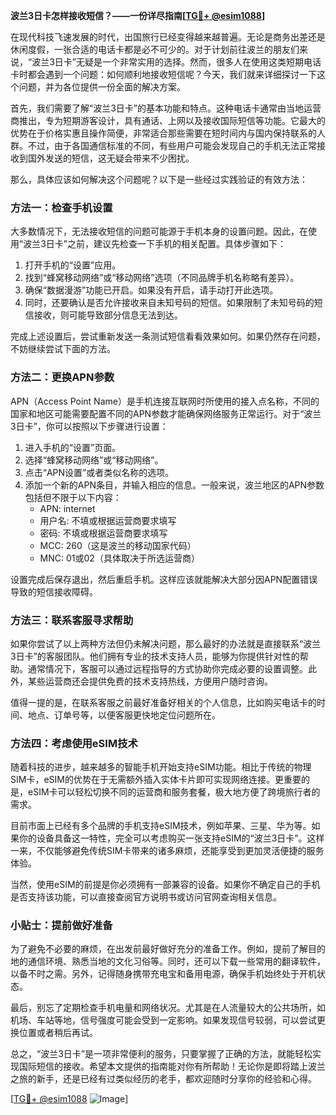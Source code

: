 **波兰3日卡怎样接收短信？——一份详尽指南[[TG💪+ @esim1088](https://t.me/s/esim1088)]**

在现代科技飞速发展的时代，出国旅行已经变得越来越普遍。无论是商务出差还是休闲度假，一张合适的电话卡都是必不可少的。对于计划前往波兰的朋友们来说，“波兰3日卡”无疑是一个非常实用的选择。然而，很多人在使用这类短期电话卡时都会遇到一个问题：如何顺利地接收短信呢？今天，我们就来详细探讨一下这个问题，并为各位提供一份全面的解决方案。

首先，我们需要了解“波兰3日卡”的基本功能和特点。这种电话卡通常由当地运营商推出，专为短期游客设计，具有通话、上网以及接收国际短信等功能。它最大的优势在于价格实惠且操作简便，非常适合那些需要在短时间内与国内保持联系的人群。不过，由于各国通信标准的不同，有些用户可能会发现自己的手机无法正常接收到国外发送的短信，这无疑会带来不少困扰。

那么，具体应该如何解决这个问题呢？以下是一些经过实践验证的有效方法：

### 方法一：检查手机设置

大多数情况下，无法接收短信的问题可能源于手机本身的设置问题。因此，在使用“波兰3日卡”之前，建议先检查一下手机的相关配置。具体步骤如下：

1. 打开手机的“设置”应用。
2. 找到“蜂窝移动网络”或“移动网络”选项（不同品牌手机名称略有差异）。
3. 确保“数据漫游”功能已开启。如果没有开启，请手动打开此选项。
4. 同时，还要确认是否允许接收来自未知号码的短信。如果限制了未知号码的短信接收，则可能导致部分信息无法到达。

完成上述设置后，尝试重新发送一条测试短信看看效果如何。如果仍然存在问题，不妨继续尝试下面的方法。

### 方法二：更换APN参数

APN（Access Point Name）是手机连接互联网时所使用的接入点名称，不同的国家和地区可能需要配置不同的APN参数才能确保网络服务正常运行。对于“波兰3日卡”，你可以按照以下步骤进行设置：

1. 进入手机的“设置”页面。
2. 选择“蜂窝移动网络”或“移动网络”。
3. 点击“APN设置”或者类似名称的选项。
4. 添加一个新的APN条目，并输入相应的信息。一般来说，波兰地区的APN参数包括但不限于以下内容：
   - APN: internet
   - 用户名: 不填或根据运营商要求填写
   - 密码: 不填或根据运营商要求填写
   - MCC: 260（这是波兰的移动国家代码）
   - MNC: 01或02（具体取决于所选运营商）

设置完成后保存退出，然后重启手机。这样应该就能解决大部分因APN配置错误导致的短信接收障碍。

### 方法三：联系客服寻求帮助

如果你尝试了以上两种方法但仍未解决问题，那么最好的办法就是直接联系“波兰3日卡”的客服团队。他们拥有专业的技术支持人员，能够为你提供针对性的帮助。通常情况下，客服可以通过远程指导的方式协助你完成必要的设置调整。此外，某些运营商还会提供免费的技术支持热线，方便用户随时咨询。

值得一提的是，在联系客服之前最好准备好相关的个人信息，比如购买电话卡的时间、地点、订单号等，以便客服更快地定位问题所在。

### 方法四：考虑使用eSIM技术

随着科技的进步，越来越多的智能手机开始支持eSIM功能。相比于传统的物理SIM卡，eSIM的优势在于无需额外插入实体卡片即可实现网络连接。更重要的是，eSIM卡可以轻松切换不同的运营商和服务套餐，极大地方便了跨境旅行者的需求。

目前市面上已经有多个品牌的手机支持eSIM技术，例如苹果、三星、华为等。如果你的设备具备这一特性，完全可以考虑购买一张支持eSIM的“波兰3日卡”。这样一来，不仅能够避免传统SIM卡带来的诸多麻烦，还能享受到更加灵活便捷的服务体验。

当然，使用eSIM的前提是你必须拥有一部兼容的设备。如果你不确定自己的手机是否支持该功能，可以直接查阅官方说明书或访问官网查询相关信息。

### 小贴士：提前做好准备

为了避免不必要的麻烦，在出发前最好做好充分的准备工作。例如，提前了解目的地的通信环境、熟悉当地的文化习俗等。同时，还可以下载一些常用的翻译软件，以备不时之需。另外，记得随身携带充电宝和备用电源，确保手机始终处于开机状态。

最后，别忘了定期检查手机电量和网络状况。尤其是在人流量较大的公共场所，如机场、车站等地，信号强度可能会受到一定影响。如果发现信号较弱，可以尝试更换位置或者稍后再试。

总之，“波兰3日卡”是一项非常便利的服务，只要掌握了正确的方法，就能轻松实现国际短信的接收。希望本文提供的指南能对你有所帮助！无论你是即将踏上波兰之旅的新手，还是已经有过类似经历的老手，都欢迎随时分享你的经验和心得。

[[TG💪+ @esim1088](https://t.me/s/esim1088) ![Image](https://i.postimg.cc/4NQfJmqS/Snipaste-2025-05-13-00-14-12.png)]